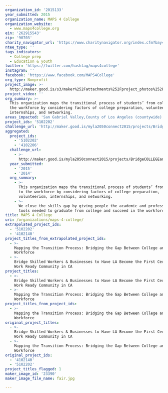 ```yaml
---
organization_id: '2015133'
year_submitted: 2015
organization_name: MAPS 4 College
organization_website:
  - www.maps4college.org
ein: '262915543'
zip: '90703'
charity_navigator_url: 'https://www.charitynavigator.org/index.cfm?bay=search.profile&ein=262915543'
ntee_type: ''
tags_indicators:
  - College prep
  - Education & youth
twitter: 'https://twitter.com/hashtag/maps4college'
instagram: ''
facebook: 'https://www.facebook.com/MAPS4College'
org_type: Nonprofit
project_image: >-
  http://maker.good.is/s3/maker%252Fattachments%252Fproject_photos%252Fimages%252F23390%252Fdisplay%252Ffair.jpg=c570x385
project_video: ''
org_summary: >-
  This organization maps the transitional process of students’ from college to
  the workforce by considering factors of college preparation, volunteerism,
  internships, and networking.
areas_impacted: 'San Gabriel Valley,County of Los Angeles (countywide)'
project_ids: '5102202'
challenge_url: 'http://maker.good.is/myla2050connect2015/projects/BridgeCOLLEGEandWORK.html'
aggregated:
  project_ids:
    - '5102202'
    - '4102206'
  challenge_url:
    - >-
      http://maker.good.is/myla2050connect2015/projects/BridgeCOLLEGEandWORK.html
  year_submitted:
    - '2015'
    - '2014'
  org_summary:
    - >-
      This organization maps the transitional process of students’ from college
      to the workforce by considering factors of college preparation,
      volunteerism, internships, and networking.
    - >-
      We close the skills gap by giving people the academic and professional
      tools needed to graduate from college and succeed in the workforce.
title: MAPS 4 College
uri: /organizations/maps-4-college/
extrapolated_project_ids:
  - '5102202'
  - '4102140'
project_titles_from_extrapolated_project_ids:
  - >-
    Mapping the Transition Process: Bridging the Gap Between College and the
    Workforce
  - >-
    Bridge Skilled Workers & Businesses to Have LA Become the First Certified
    Work Ready Community in CA
project_titles:
  - >-
    Bridge Skilled Workers & Businesses to Have LA Become the First Certified
    Work Ready Community in CA
  - >-
    Mapping the Transition Process: Bridging the Gap Between College and the
    Workforce
project_titles_from_project_ids:
  - >-
    Mapping the Transition Process: Bridging the Gap Between College and the
    Workforce
original_project_titles:
  - >-
    Bridge Skilled Workers & Businesses to Have LA Become the First Certified
    Work Ready Community in CA
  - >-
    Mapping the Transition Process: Bridging the Gap Between College and the
    Workforce
original_project_ids:
  - '4102140'
  - '5102202'
project_titles_flagged: 1
maker_image_id: '23390'
maker_image_file_name: fair.jpg

---
```

